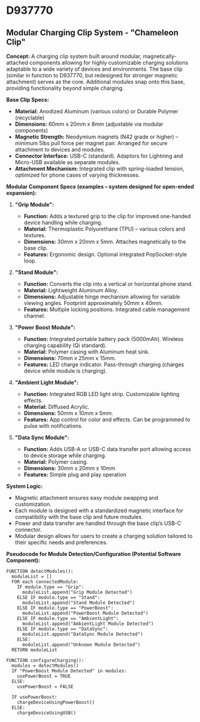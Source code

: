 # D937770

## Modular Charging Clip System - "Chameleon Clip"

**Concept:** A charging clip system built around modular, magnetically-attached components allowing for highly customizable charging solutions adaptable to a wide variety of devices and environments. The base clip (similar in function to D937770, but redesigned for stronger magnetic attachment) serves as the core.  Additional modules snap onto this base, providing functionality beyond simple charging.

**Base Clip Specs:**

*   **Material:** Anodized Aluminum (various colors) or Durable Polymer (recyclable)
*   **Dimensions:** 60mm x 20mm x 8mm (adjustable via modular components)
*   **Magnetic Strength:** Neodymium magnets (N42 grade or higher) – minimum 5lbs pull force per magnet pair.  Arranged for secure attachment to devices and modules.
*   **Connector Interface:**  USB-C (standard).  Adaptors for Lightning and Micro-USB available as separate modules.
*   **Attachment Mechanism:** Integrated clip with spring-loaded tension, optimized for phone cases of varying thicknesses.

**Modular Component Specs (examples – system designed for open-ended expansion):**

1.  **"Grip Module":**
    *   **Function:** Adds a textured grip to the clip for improved one-handed device handling while charging.
    *   **Material:** Thermoplastic Polyurethane (TPU) – various colors and textures.
    *   **Dimensions:** 30mm x 20mm x 5mm.  Attaches magnetically to the base clip.
    *   **Features:** Ergonomic design. Optional integrated PopSocket-style loop.

2.  **"Stand Module":**
    *   **Function:** Converts the clip into a vertical or horizontal phone stand.
    *   **Material:** Lightweight Aluminum Alloy.
    *   **Dimensions:** Adjustable hinge mechanism allowing for variable viewing angles.  Footprint approximately 50mm x 40mm.
    *   **Features:** Multiple locking positions.  Integrated cable management channel.

3.  **"Power Boost Module":**
    *   **Function:** Integrated portable battery pack (5000mAh).  Wireless charging capability (Qi standard).
    *   **Material:** Polymer casing with Aluminum heat sink.
    *   **Dimensions:** 70mm x 25mm x 15mm.
    *   **Features:** LED charge indicator.  Pass-through charging (charges device while module is charging).

4.  **"Ambient Light Module":**
    *   **Function:** Integrated RGB LED light strip.  Customizable lighting effects.
    *   **Material:** Diffused Acrylic.
    *   **Dimensions:** 50mm x 10mm x 5mm.
    *   **Features:** App control for color and effects.  Can be programmed to pulse with notifications.

5.  **"Data Sync Module":**
    *   **Function:** Adds USB-A or USB-C data transfer port allowing access to device storage while charging.
    *   **Material:** Polymer casing.
    *   **Dimensions:** 30mm x 20mm x 10mm
    *   **Features:** Simple plug and play operation

**System Logic:**

*   Magnetic attachment ensures easy module swapping and customization.
*   Each module is designed with a standardized magnetic interface for compatibility with the base clip and future modules.
*   Power and data transfer are handled through the base clip’s USB-C connector.
*   Modular design allows for users to create a charging solution tailored to their specific needs and preferences.

**Pseudocode for Module Detection/Configuration (Potential Software Component):**

```
FUNCTION detectModules():
  moduleList = []
  FOR each connectedModule:
    IF module.type == "Grip":
      moduleList.append("Grip Module Detected")
    ELSE IF module.type == "Stand":
      moduleList.append("Stand Module Detected")
    ELSE IF module.type == "PowerBoost":
      moduleList.append("PowerBoost Module Detected")
    ELSE IF module.type == "AmbientLight":
      moduleList.append("AmbientLight Module Detected")
    ELSE IF module.type == "DataSync":
      moduleList.append("DataSync Module Detected")
    ELSE:
      moduleList.append("Unknown Module Detected")
  RETURN moduleList

FUNCTION configureCharging():
  modules = detectModules()
  IF "PowerBoost Module Detected" in modules:
    usePowerBoost = TRUE
  ELSE:
    usePowerBoost = FALSE

  IF usePowerBoost:
    chargeDeviceUsingPowerBoost()
  ELSE:
    chargeDeviceUsingUSB()
```